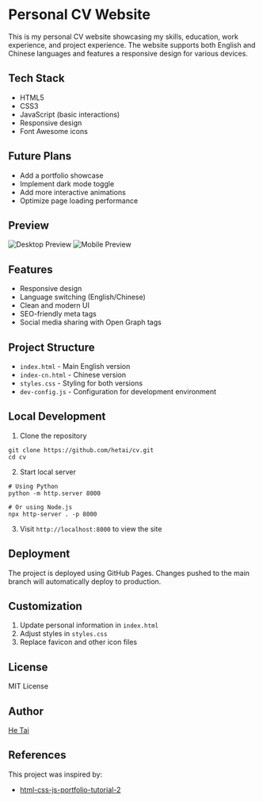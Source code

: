 # Personal CV Website

This is my personal CV website showcasing my skills, education, work experience, and project experience. The website supports both English and Chinese languages and features a responsive design for various devices.


## Tech Stack
- HTML5
- CSS3
- JavaScript (basic interactions)
- Responsive design
- Font Awesome icons

## Future Plans
- Add a portfolio showcase
- Implement dark mode toggle
- Add more interactive animations
- Optimize page loading performance

## Preview
![Desktop Preview](preview-desktop.png)
![Mobile Preview](preview-mobile.png)

## Features
- Responsive design
- Language switching (English/Chinese)
- Clean and modern UI
- SEO-friendly meta tags
- Social media sharing with Open Graph tags

## Project Structure
- `index.html` - Main English version
- `index-cn.html` - Chinese version
- `styles.css` - Styling for both versions
- `dev-config.js` - Configuration for development environment

## Local Development
1. Clone the repository
```
git clone https://github.com/hetai/cv.git
cd cv
```

2. Start local server
```
# Using Python
python -m http.server 8000

# Or using Node.js
npx http-server . -p 8000
```

3. Visit `http://localhost:8000` to view the site

## Deployment
The project is deployed using GitHub Pages. Changes pushed to the main branch will automatically deploy to production.

## Customization
1. Update personal information in `index.html`
2. Adjust styles in `styles.css`
3. Replace favicon and other icon files

## License
MIT License

## Author
[He Tai](https://github.com/hetai)

## References
This project was inspired by:
- [html-css-js-portfolio-tutorial-2](https://github.com/Ade-mir/html-css-js-portfolio-tutorial-2)
